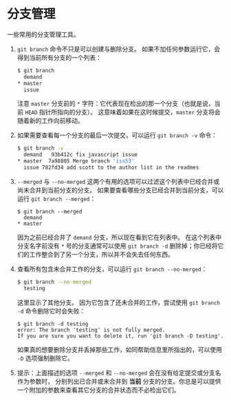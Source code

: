 # 分支管理

一些常用的分支管理工具。

1. `git branch` 命令不只是可以创建与删除分支。 如果不加任何参数运行它，会得到当前所有分支的一个列表：

   ```bash
   $ git branch
     demand
   * master
     issue
   ```

   注意 `master` 分支前的 `*` 字符：它代表现在检出的那一个分支（也就是说，当前 `HEAD` 指针所指向的分支）。 这意味着如果在这时候提交，`master` 分支将会随着新的工作向前移动。

2. 如果需要查看每一个分支的最后一次提交，可以运行 `git branch -v` 命令：

   ```bash
   $ git branch -v
     demand   93b412c fix javascript issue
   * master  7a98805 Merge branch 'iss53'
     issue 782fd34 add scott to the author list in the readmes
   ```

3. `--merged` 与 `--no-merged` 这两个有用的选项可以过滤这个列表中已经合并或尚未合并到当前分支的分支。 如果要查看哪些分支已经合并到当前分支，可以运行 `git branch --merged`：

   ```console
   $ git branch --merged
     demand
   * master
   ```

   因为之前已经合并了 `demand` 分支，所以现在看到它在列表中。 在这个列表中分支名字前没有 `*` 号的分支通常可以使用 `git branch -d` 删除掉；你已经将它们的工作整合到了另一个分支，所以并不会失去任何东西。

4. 查看所有包含未合并工作的分支，可以运行 `git branch --no-merged`：

   ```bash
   $ git branch --no-merged
     testing
   ```

   这里显示了其他分支。 因为它包含了还未合并的工作，尝试使用 `git branch -d` 命令删除它时会失败：

   ```console
   $ git branch -d testing
   error: The branch 'testing' is not fully merged.
   If you are sure you want to delete it, run 'git branch -D testing'.
   ```

   如果真的想要删除分支并丢掉那些工作，如同帮助信息里所指出的，可以使用 `-D` 选项强制删除它。

5. 提示：上面描述的选项 `--merged` 和 `--no-merged` 会在没有给定提交或分支名作为参数时， 分别列出已合并或未合并到 **当前** 分支的分支。你总是可以提供一个附加的参数来查看其它分支的合并状态而不必检出它们。
